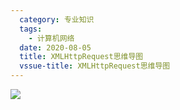 ```yaml
---
  category: 专业知识
  tags:
    - 计算机网络
  date: 2020-08-05
  title: XMLHttpRequest思维导图
  vssue-title: XMLHttpRequest思维导图
---
```


![](https://image.teefing.top/20200805174412.png)
